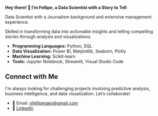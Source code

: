 **Hey there! 👋 I’m Fellipe, a Data Scientist with a Story to Tell**

Data Scientist with a Journalism background and extensive management experience.

Skilled in transforming data into actionable insights and telling compelling stories through analysis and visualizations.

* **Programming Languages:** Python, SQL
* **Data Visualization:** Power BI, Matplotlib, Seaborn, Plotly
* **Machine Learning:** Scikit-learn
* **Tools:** Jupyter Notebook, Streamlit, Visual Studio Code

## Connect with Me

I'm always looking for challenging projects involving predictive analysis, business intelligence, and data visualization. Let’s collaborate!

- 📧 Email: ofellipegaio@gmail.com  
- 💼 [LinkedIn](https://www.linkedin.com/in/fellipegaio)  
